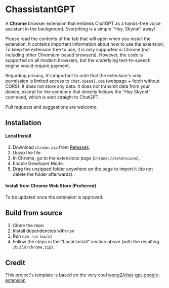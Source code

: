 # ChassistantGPT

A **Chrome** browser extension that embeds ChatGPT as a hands-free voice assistant in the background. Everything is a simple "Hey, Skynet" away!

Please read the contents of the tab that will open when you install the extension. It contains important information about how to use the extension.
To keep the extension free to use, it is only supported in Chrome (not including other Chromium-based browsers). However, the code is supported on all modern browsers, but the underlying text-to-speech engine would require payment.

Regarding privacy, it's important to note that the extension's only permission is limited access to `chat.openai.com` (webpage + fetch without CORS).
It does not store any data. It does not transmit data from your device, except for the sentence that directly follows the "Hey Skynet" command, which is sent straight to ChatGPT.

Pull requests and suggestions are welcome.

## Installation

#### Local Install

1. Download `chrome.zip` from [Releases](https://github.com/idosal/assistant-chat-gpt/releases).
2. Unzip the file.
3. In Chrome, go to the extensions page (`chrome://extensions`).
4. Enable Developer Mode.
5. Drag the unzipped folder anywhere on the page to import it (do not delete the folder afterwards).

#### Install from Chrome Web Store (Preferred)

To be updated once the extension is approved.

## Build from source

1. Clone the repo
2. Install dependencies with `npm`
3. Run `npm run build`
4. Follow the steps in the "Local Install" section above (with the resulting `/build/chrome.zip`).

## Credit

This project's template is based on the very cool [wong2/chat-gpt-google-extension](https://github.com/wong2/chat-gpt-google-extensione)
